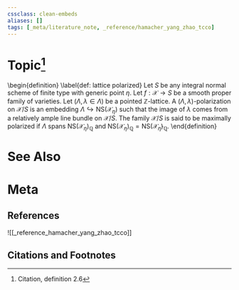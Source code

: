 ```yaml
---
cssclass: clean-embeds
aliases: []
tags: [_meta/literature_note, _reference/hamacher_yang_zhao_tcco]
---
```

# Topic[^1]
\begin{definition}
\label{def: lattice polarized}
Let $S$ be any integral normal scheme of finite type with generic point $\eta$. Let $f : \mathcal{X} \to S$ be a smooth proper family of varieties. Let $(\Lambda, \lambda \in \Lambda)$ be a pointed $\mathbb{Z}$-lattice. A $(\Lambda, \lambda)$-polarization on $\mathcal{X}/S$ is an embedding $\Lambda \hookrightarrow \mathrm{NS}(\mathcal{X}_\eta)$ such that the image of $\lambda$ comes from a relatively ample line bundle on $\mathcal{X}/S$. The family $\mathscr{X} / S$ is said to be maximally polarized if $\Lambda$ spans $\mathrm{NS}(\mathcal{X}_\eta)_\mathbb{Q}$ and $\mathrm{NS}(\mathcal{X}_\eta)_\mathbb{Q} = \mathrm{NS}(\mathcal{X}_{\bar{\eta}})_\mathbb{Q}$. 
\end{definition}

# See Also

# Meta
## References
![[_reference_hamacher_yang_zhao_tcco]]


## Citations and Footnotes
[^1]: Citation, definition 2.6